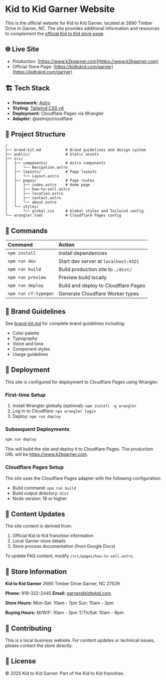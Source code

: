# Kid to Kid Garner Website

This is the official website for Kid to Kid Garner, located at 2690 Timber Drive in Garner, NC. The site provides additional information and resources to complement the [official Kid to Kid store page](https://kidtokid.com/garner).

## 🌐 Live Site

- Production: [https://www.k2kgarner.com](https://www.k2kgarner.com)
- Official Store Page: [https://kidtokid.com/garner](https://kidtokid.com/garner)

## 🏗️ Tech Stack

- **Framework:** [Astro](https://astro.build)
- **Styling:** [Tailwind CSS v4](https://tailwindcss.com)
- **Deployment:** Cloudflare Pages via Wrangler
- **Adapter:** @astrojs/cloudflare

## 📂 Project Structure

```text
/
├── brand-kit.md           # Brand guidelines and design system
├── public/                # Static assets
├── src/
│   ├── components/        # Astro components
│   │   └── Navigation.astro
│   ├── layouts/           # Page layouts
│   │   └── Layout.astro
│   ├── pages/             # Page routes
│   │   ├── index.astro    # Home page
│   │   ├── how-to-sell.astro
│   │   ├── location.astro
│   │   ├── contact.astro
│   │   └── about.astro
│   └── styles/
│       └── global.css     # Global styles and Tailwind config
└── wrangler.toml          # Cloudflare Pages config
```

## 🚀 Commands

| Command | Action |
| :--- | :--- |
| `npm install` | Install dependencies |
| `npm run dev` | Start dev server at `localhost:4321` |
| `npm run build` | Build production site to `./dist/` |
| `npm run preview` | Preview build locally |
| `npm run deploy` | Build and deploy to Cloudflare Pages |
| `npm run cf-typegen` | Generate Cloudflare Worker types |

## 🎨 Brand Guidelines

See [brand-kit.md](./brand-kit.md) for complete brand guidelines including:
- Color palette
- Typography
- Voice and tone
- Component styles
- Usage guidelines

## 🚀 Deployment

This site is configured for deployment to Cloudflare Pages using Wrangler.

### First-time Setup

1. Install Wrangler globally (optional): `npm install -g wrangler`
2. Log in to Cloudflare: `npx wrangler login`
3. Deploy: `npm run deploy`

### Subsequent Deployments

```bash
npm run deploy
```

This will build the site and deploy it to Cloudflare Pages. The production URL will be https://www.k2kgarner.com.

### Cloudflare Pages Setup

The site uses the Cloudflare Pages adapter with the following configuration:
- Build command: `npm run build`
- Build output directory: `dist`
- Node version: 18 or higher

## 📝 Content Updates

The site content is derived from:
1. Official Kid to Kid franchise information
2. Local Garner store details
3. Store process documentation (from Google Docs)

To update FAQ content, modify `/src/pages/how-to-sell.astro`.

## 📍 Store Information

**Kid to Kid Garner**
2690 Timber Drive
Garner, NC 27529

**Phone:** 919-322-2445
**Email:** garner@kidtokid.com

**Store Hours:**
Mon-Sat: 10am - 7pm
Sun: 10am - 3pm

**Buying Hours:**
M/W/F: 10am - 2pm
T/Th/Sat: 10am - 6pm

## 🤝 Contributing

This is a local business website. For content updates or technical issues, please contact the store directly.

## 📄 License

© 2025 Kid to Kid Garner. Part of the Kid to Kid franchise.
